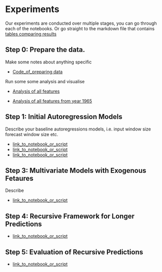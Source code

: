 # Experiments

Our experiments are conducted over multiple stages, you can go
through each of the notebooks. Or go straight to the markdown
file that contains [tables comparing results](../results/Summary.md)

## Step 0: Prepare the data.

Make some notes about anything specific

* [Code_of_preparing data](https://github.com/pinglainstitute/energy-gdp-emissions/blob/main/code/00_Prepare_data.ipynb)

Run some some analysis and visualise

* [Analysis of all features](https://github.com/pinglainstitute/energy-gdp-emissions/blob/main/results/feature_g20_analysis.md)

* [Analysis of all features from year 1965](https://github.com/pinglainstitute/energy-gdp-emissions/blob/main/results/feature_g20_start_year_analysis.md)

## Step 1: Initial Autoregression Models

Describe your baseline autoregressions models, i.e. input window size
forecast window size etc.

* [link_to_notebook_or_script](02a_ARIMA_Models.ipynb)
* [link_to_notebook_or_script](02b_VAR_Models.ipynb)
* [link_to_notebook_or_script](02c_LSTM_Models.ipynb)


## Step 3: Multivariate Models with Exogenous Fetaures
 
Describe

* [link_to_notebook_or_script](03_Multivariate_Models.ipynb)


## Step 4: Recursive Framework for Longer Predictions


* [link_to_notebook_or_script](04_Recursive.ipynb)



## Step 5: Evaluation of Recursive Predictions


* [link_to_notebook_or_script](05_Evaluation.ipynb)




